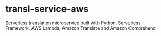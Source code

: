 # transl-service-aws
Serverless translation microservice built with Python, Serverless Framework, AWS Lambda, Amazon Translate and Amazon Comprehend
